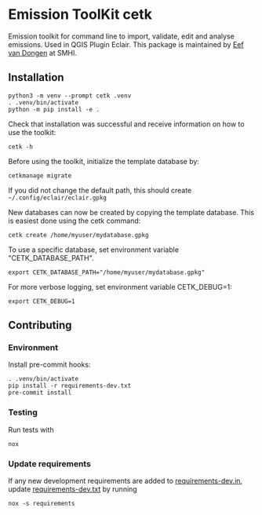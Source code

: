 # Emission ToolKit cetk

Emission toolkit for command line to import, validate, edit and analyse emissions.
Used in QGIS Plugin Eclair. This package is maintained by [Eef van Dongen][] at SMHI.

[Eef van Dongen]: mailto:eef.vandongen@smhi.se

## Installation
```
python3 -m venv --prompt cetk .venv
. .venv/bin/activate
python -m pip install -e .
```
Check that installation was successful and receive information on how to use the toolkit:
```
cetk -h
```

Before using the toolkit, initialize the template database by:
```
cetkmanage migrate
```

If you did not change the default path, this should create
`~/.config/eclair/eclair.gpkg`

New databases can now be created by copying the template database. This is easiest done using the cetk command:
```
cetk create /home/myuser/mydatabase.gpkg
```

To use a specific database, set environment variable "CETK_DATABASE_PATH".
```
export CETK_DATABASE_PATH="/home/myuser/mydatabase.gpkg"
```

For more verbose logging, set environment variable CETK_DEBUG=1:
```
export CETK_DEBUG=1
```

## Contributing

### Environment
Install pre-commit hooks:

```
. .venv/bin/activate
pip install -r requirements-dev.txt
pre-commit install
```

### Testing

Run tests with
```
nox
```

### Update requirements

If any new development requirements are added to
[requirements-dev.in](requirements-dev.in), update
[requirements-dev.txt](requirements-dev.txt) by running

```
nox -s requirements
```
